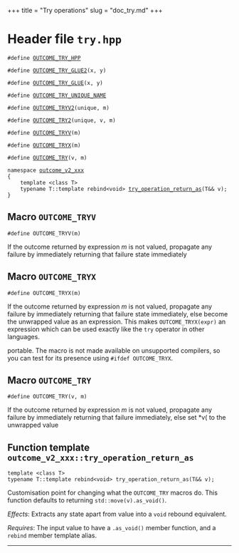 +++
title = "Try operations"
slug = "doc_try.md"
+++
# Header file `try.hpp`<a id="try.hpp"></a>

<pre><code class="language-cpp">#define <a href='doc_try.md#try.hpp'>OUTCOME_TRY_HPP</a>

#define <a href='doc_try.md#try.hpp'>OUTCOME_TRY_GLUE2</a>(x, y)

#define <a href='doc_try.md#try.hpp'>OUTCOME_TRY_GLUE</a>(x, y)

#define <a href='doc_try.md#try.hpp'>OUTCOME_TRY_UNIQUE_NAME</a>

#define <a href='doc_try.md#try.hpp'>OUTCOME_TRYV2</a>(unique, m)

#define <a href='doc_try.md#try.hpp'>OUTCOME_TRY2</a>(unique, v, m)

#define <a href='doc_try.md#OUTCOME_TRYV'>OUTCOME_TRYV</a>(m)

#define <a href='doc_try.md#OUTCOME_TRYX'>OUTCOME_TRYX</a>(m)

#define <a href='doc_try.md#OUTCOME_TRY'>OUTCOME_TRY</a>(v, m)

namespace <a href='doc_try.md#try.hpp'>outcome_v2_xxx</a>
{
    template &lt;class T&gt;
    typename T::template rebind&lt;void&gt; <a href='doc_try.md#outcome_v2_xxx::try_operation_return_as(T&&)'>try_operation_return_as</a>(T&amp;&amp; v);
}</code></pre>

## Macro `OUTCOME_TRYV`<a id="OUTCOME_TRYV"></a>

<pre><code class="language-cpp">#define OUTCOME_TRYV(m)</code></pre>

If the outcome returned by expression *m* is not valued, propagate any failure by immediately returning that failure state immediately

## Macro `OUTCOME_TRYX`<a id="OUTCOME_TRYX"></a>

<pre><code class="language-cpp">#define OUTCOME_TRYX(m)</code></pre>

If the outcome returned by expression *m* is not valued, propagate any failure by immediately returning that failure state immediately, else become the unwrapped value as an expression. This makes `OUTCOME_TRYX(expr)` an expression which can be used exactly like the `try` operator in other languages.

portable. The macro is not made available on unsupported compilers, so you can test for its presence using `#ifdef OUTCOME_TRYX`.

## Macro `OUTCOME_TRY`<a id="OUTCOME_TRY"></a>

<pre><code class="language-cpp">#define OUTCOME_TRY(v, m)</code></pre>

If the outcome returned by expression *m* is not valued, propagate any failure by immediately returning that failure immediately, else set \*v( to the unwrapped value

## Function template `outcome_v2_xxx::try_operation_return_as`<a id="outcome_v2_xxx::try_operation_return_as(T&&)"></a>

<pre><code class="language-cpp">template &lt;class T&gt;
typename T::template rebind&lt;void&gt; try_operation_return_as(T&amp;&amp; v);</code></pre>

Customisation point for changing what the `OUTCOME_TRY` macros do. This function defaults to returning `std::move(v).as_void()`.

*Effects*: Extracts any state apart from value into a `void` rebound equivalent.

*Requires*: The input value to have a `.as_void()` member function, and a `rebind` member template alias.

-----
